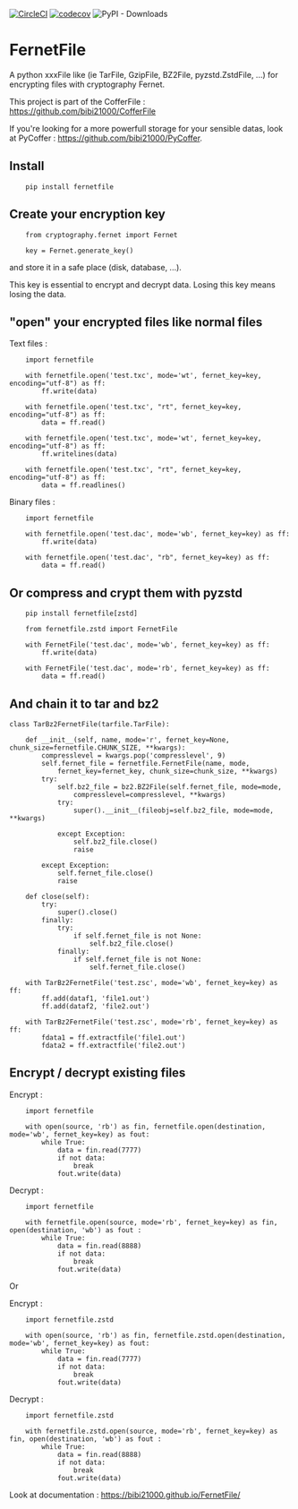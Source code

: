 [![CircleCI](https://dl.circleci.com/status-badge/img/gh/bibi21000/FernetFile/tree/main.svg?style=svg)](https://dl.circleci.com/status-badge/redirect/gh/bibi21000/FernetFile/tree/main)
[![codecov](https://codecov.io/gh/bibi21000/FernetFile/graph/badge.svg?token=4124GIOJAK)](https://codecov.io/gh/bibi21000/FernetFile)
![PyPI - Downloads](https://img.shields.io/pypi/dm/fernetfile)

# FernetFile

A python xxxFile like (ie TarFile, GzipFile, BZ2File, pyzstd.ZstdFile, ...)
for encrypting files with cryptography Fernet.

This project is part of the CofferFile : https://github.com/bibi21000/CofferFile

If you're looking for a more powerfull storage for your sensible datas,
look at PyCoffer : https://github.com/bibi21000/PyCoffer.


## Install

```
    pip install fernetfile
```

## Create your encryption key

```
    from cryptography.fernet import Fernet

    key = Fernet.generate_key()
```
and store it in a safe place (disk, database, ...).

This key is essential to encrypt and decrypt data.
Losing this key means losing the data.

## "open" your encrypted files like normal files

Text files :

```
    import fernetfile

    with fernetfile.open('test.txc', mode='wt', fernet_key=key, encoding="utf-8") as ff:
        ff.write(data)

    with fernetfile.open('test.txc', "rt", fernet_key=key, encoding="utf-8") as ff:
        data = ff.read()

    with fernetfile.open('test.txc', mode='wt', fernet_key=key, encoding="utf-8") as ff:
        ff.writelines(data)

    with fernetfile.open('test.txc', "rt", fernet_key=key, encoding="utf-8") as ff:
        data = ff.readlines()
```

Binary files :

```
    import fernetfile

    with fernetfile.open('test.dac', mode='wb', fernet_key=key) as ff:
        ff.write(data)

    with fernetfile.open('test.dac', "rb", fernet_key=key) as ff:
        data = ff.read()
```

## Or compress and crypt them with pyzstd

```
    pip install fernetfile[zstd]
```

```
    from fernetfile.zstd import FernetFile

    with FernetFile('test.dac', mode='wb', fernet_key=key) as ff:
        ff.write(data)

    with FernetFile('test.dac', mode='rb', fernet_key=key) as ff:
        data = ff.read()
```

## And chain it to tar and bz2

```
class TarBz2FernetFile(tarfile.TarFile):

    def __init__(self, name, mode='r', fernet_key=None, chunk_size=fernetfile.CHUNK_SIZE, **kwargs):
        compresslevel = kwargs.pop('compresslevel', 9)
        self.fernet_file = fernetfile.FernetFile(name, mode,
            fernet_key=fernet_key, chunk_size=chunk_size, **kwargs)
        try:
            self.bz2_file = bz2.BZ2File(self.fernet_file, mode=mode,
                compresslevel=compresslevel, **kwargs)
            try:
                super().__init__(fileobj=self.bz2_file, mode=mode, **kwargs)

            except Exception:
                self.bz2_file.close()
                raise

        except Exception:
            self.fernet_file.close()
            raise

    def close(self):
        try:
            super().close()
        finally:
            try:
                if self.fernet_file is not None:
                    self.bz2_file.close()
            finally:
                if self.fernet_file is not None:
                    self.fernet_file.close()

    with TarBz2FernetFile('test.zsc', mode='wb', fernet_key=key) as ff:
        ff.add(dataf1, 'file1.out')
        ff.add(dataf2, 'file2.out')

    with TarBz2FernetFile('test.zsc', mode='rb', fernet_key=key) as ff:
        fdata1 = ff.extractfile('file1.out')
        fdata2 = ff.extractfile('file2.out')
```

## Encrypt / decrypt existing files

Encrypt :
```
    import fernetfile

    with open(source, 'rb') as fin, fernetfile.open(destination, mode='wb', fernet_key=key) as fout:
        while True:
            data = fin.read(7777)
            if not data:
                break
            fout.write(data)
```

Decrypt :
```
    import fernetfile

    with fernetfile.open(source, mode='rb', fernet_key=key) as fin, open(destination, 'wb') as fout :
        while True:
            data = fin.read(8888)
            if not data:
                break
            fout.write(data)
```

Or

Encrypt :
```
    import fernetfile.zstd

    with open(source, 'rb') as fin, fernetfile.zstd.open(destination, mode='wb', fernet_key=key) as fout:
        while True:
            data = fin.read(7777)
            if not data:
                break
            fout.write(data)
```

Decrypt :
```
    import fernetfile.zstd

    with fernetfile.zstd.open(source, mode='rb', fernet_key=key) as fin, open(destination, 'wb') as fout :
        while True:
            data = fin.read(8888)
            if not data:
                break
            fout.write(data)
```

Look at documentation : https://bibi21000.github.io/FernetFile/

